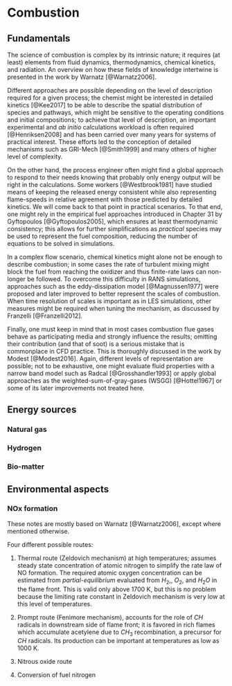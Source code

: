 # Combustion

## Fundamentals

The science of combustion is complex by its intrinsic nature; it requires (at least) elements from fluid dynamics, thermodynamics, chemical kinetics, and radiation. An overview on how these fields of knowledge intertwine is presented in the work by Warnatz [@Warnatz2006].

Different approaches are possible depending on the level of description required for a given process; the chemist might be interested in detailed kinetics [@Kee2017] to be able to describe the spatial distribution of species and pathways, which might be sensitive to the operating conditions and initial compositions; to achieve that level of description, an important experimental and *ab initio* calculations workload is often required [@Henriksen2008] and has been carried over many years for systems of practical interest. These efforts led to the conception of detailed mechanisms such as GRI-Mech [@Smith1999] and many others of higher level of complexity.

On the other hand, the process engineer often might find a global approach to respond to their needs knowing that probably only energy output will be right in the calculations. Some workers [@Westbrook1981] have studied means of keeping the released energy consistent while also representing flame-speeds in relative agreement with those predicted by detailed kinetics. We will come back to that point in practical scenarios. To that end, one might rely in the empirical fuel approaches introduced in Chapter 31 by Gyftopoulos [@Gyftopoulos2005], which ensures at least thermodynamic consistency; this allows for further simplifications as *practical* species may be used to represent the fuel composition, reducing the number of equations to be solved in simulations.

In a complex flow scenario, chemical kinetics might alone not be enough to describe combustion; in some cases the rate of turbulent mixing might block the fuel from reaching the oxidizer and thus finite-rate laws can non-longer be followed. To overcome this difficulty in RANS simulations, approaches such as the eddy-dissipation model [@Magnussen1977] were proposed and later improved to better represent the scales of combustion. When time resolution of scales is important as in LES simulations, other measures might be required when tuning the mechanism, as discussed by Franzelli [@Franzelli2012].

Finally, one must keep in mind that in most cases combustion flue gases behave as participating media and strongly influence the results; omitting their contribution (and that of soot) is a serious mistake that is commonplace in CFD practice. This is thoroughly discussed in the work by Modest [@Modest2016]. Again, different levels of representation are possible; not to be exhaustive, one might evaluate fluid properties with a narrow band model such as Radcal [@Grosshandler1993] or apply global approaches as the weighted-sum-of-gray-gases (WSGG) [@Hottel1967] or some of its later improvements not treated here.

## Energy sources

### Natural gas

### Hydrogen

### Bio-matter

## Environmental aspects

### NOx formation

These notes are mostly based on Warnatz [@Warnatz2006], except where mentioned otherwise.

Four different possible routes:

1. Thermal route (Zeldovich mechanism) at high temperatures; assumes steady state concentration of atomic nitrogen to simplify the rate law of NO formation. The required atomic oxygen concentration can be estimated from *partial-equilibrium* evaluated from $H_2$,, $O_2$, and $H_2O$ in the flame front. This is valid only above 1700 K, but this is no problem because the limiting rate constant in Zeldovich mechanism is very low at this level of temperatures.

2. Prompt route (Fenimore mechanism), accounts for the role of $CH$ radicals in downstream side of flame front; it is favored in rich flames which accumulate acetylene due to $CH_3$ recombination, a precursor for $CH$ radicals. Its production can be important at temperatures as low as 1000 K.

3. Nitrous oxide route

4. Conversion of fuel nitrogen